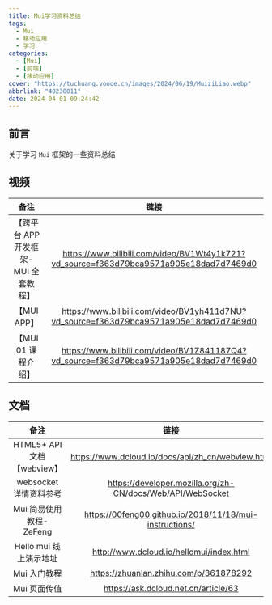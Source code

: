 ```yaml
---
title: Mui学习资料总结
tags:
  - Mui
  - 移动应用
  - 学习
categories:
  - [Mui]
  - [前端]
  - [移动应用]
cover: "https://tuchuang.voooe.cn/images/2024/06/19/MuiziLiao.webp"
abbrlink: "40230011"
date: 2024-04-01 09:24:42
---
```


## 前言

关于学习 `Mui` 框架的一些资料总结

## 视频

|                  备注                  |                                          链接                                          |
| :------------------------------------: | :------------------------------------------------------------------------------------: |
| 【跨平台 APP 开发框 架- MUI 全套教程】 | https://www.bilibili.com/video/BV1Wt4y1k721?vd_source=f363d79bca9571a905e18dad7d7469d0 |
|              【MUI APP】               | https://www.bilibili.com/video/BV1yh411d7NU?vd_source=f363d79bca9571a905e18dad7d7469d0 |
|          【MUI 01 课程介绍】           | https://www.bilibili.com/video/BV1Z841187Q4?vd_source=f363d79bca9571a905e18dad7d7469d0 |

## 文档

|            备注            |                            链接                            |
| :------------------------: | :--------------------------------------------------------: |
| HTML5+ API 文档【webview】 |     https://www.dcloud.io/docs/api/zh_cn/webview.html      |
|   websocket 详情资料参考   | https://developer.mozilla.org/zh-CN/docs/Web/API/WebSocket |
|  Mui 简易使用教程-ZeFeng   |  https://00feng00.github.io/2018/11/18/mui-instructions/   |
|   Hello mui 线上演示地址   |          http://www.dcloud.io/hellomui/index.html          |
|        Mui 入门教程        |           https://zhuanlan.zhihu.com/p/361878292           |
|        Mui 页面传值        |            https://ask.dcloud.net.cn/article/63            |

